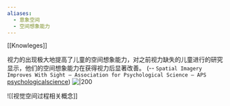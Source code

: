 ```yaml
---
aliases:
  - 意象空间
  - 空间想象能力
---
```


[[Knowleges]] 

视力的出现极大地提高了儿童的空间想象能力，对之前视力缺失的儿童进行的研究显示，他们的空间想象能力在获得视力后显著改善。 (-- `Spatial Imagery Improves With Sight – Association for Psychological Science – APS` [psychologicalscience](https://www.psychologicalscience.org/publications/observer/obsonline/spatial-imagery-improves-with-sight.html))
![|200](https://www.psychologicalscience.org/redesign/wp-content/uploads/2014/02/Gandhi-et-al.jpg)


![[视觉空间过程相关概念]]